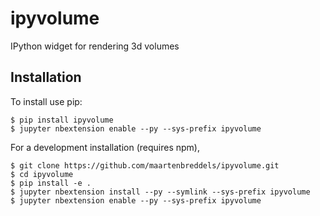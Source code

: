 ipyvolume
===============================

IPython widget for rendering 3d volumes

Installation
------------

To install use pip:

    $ pip install ipyvolume
    $ jupyter nbextension enable --py --sys-prefix ipyvolume


For a development installation (requires npm),

    $ git clone https://github.com/maartenbreddels/ipyvolume.git
    $ cd ipyvolume
    $ pip install -e .
    $ jupyter nbextension install --py --symlink --sys-prefix ipyvolume
    $ jupyter nbextension enable --py --sys-prefix ipyvolume
